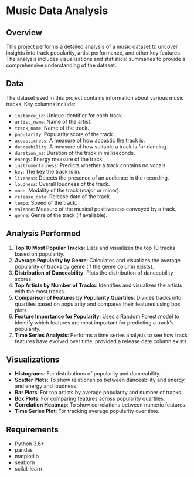 # Music Data Analysis

## Overview
This project performs a detailed analysis of a music dataset to uncover insights into track popularity, artist performance, and other key features. The analysis includes visualizations and statistical summaries to provide a comprehensive understanding of the dataset.

## Data
The dataset used in this project contains information about various music tracks. Key columns include:

- `instance_id`: Unique identifier for each track.
- `artist_name`: Name of the artist.
- `track_name`: Name of the track.
- `popularity`: Popularity score of the track.
- `acousticness`: A measure of how acoustic the track is.
- `danceability`: A measure of how suitable a track is for dancing.
- `duration_ms`: Duration of the track in milliseconds.
- `energy`: Energy measure of the track.
- `instrumentalness`: Predicts whether a track contains no vocals.
- `key`: The key the track is in.
- `liveness`: Detects the presence of an audience in the recording.
- `loudness`: Overall loudness of the track.
- `mode`: Modality of the track (major or minor).
- `release_date`: Release date of the track.
- `tempo`: Speed of the track.
- `valence`: Measure of the musical positiveness conveyed by a track.
- `genre`: Genre of the track (if available).

## Analysis Performed
1. **Top 10 Most Popular Tracks**: Lists and visualizes the top 10 tracks based on popularity.
2. **Average Popularity by Genre**: Calculates and visualizes the average popularity of tracks by genre (if the genre column exists).
3. **Distribution of Danceability**: Plots the distribution of danceability scores.
4. **Top Artists by Number of Tracks**: Identifies and visualizes the artists with the most tracks.
5. **Comparison of Features by Popularity Quartiles**: Divides tracks into quartiles based on popularity and compares their features using box plots.
6. **Feature Importance for Popularity**: Uses a Random Forest model to identify which features are most important for predicting a track's popularity.
7. **Time Series Analysis**: Performs a time series analysis to see how track features have evolved over time, provided a release date column exists.

## Visualizations
- **Histograms**: For distributions of popularity and danceability.
- **Scatter Plots**: To show relationships between danceability and energy, and energy and loudness.
- **Bar Plots**: For top artists by average popularity and number of tracks.
- **Box Plots**: For comparing features across popularity quartiles.
- **Correlation Heatmap**: To show correlations between numeric features.
- **Time Series Plot**: For tracking average popularity over time.

## Requirements
- Python 3.6+
- pandas
- matplotlib
- seaborn
- scikit-learn
